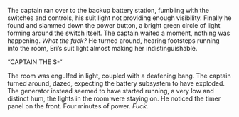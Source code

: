The captain ran over to the backup battery station, fumbling with the switches and controls, his suit light not providing enough visibility. Finally he found and slammed down the power button, a bright green circle of light forming around the switch itself. The captain waited a moment, nothing was happening. *What the fuck?* He turned around, hearing footsteps running into the room, Eri’s suit light almost making her indistinguishable. 

“CAPTAIN THE S-“

The room was engulfed in light, coupled with a deafening bang. The captain turned around, dazed, expecting the battery subsystem to have exploded. The generator instead seemed to have started running, a very low and distinct hum, the lights in the room were staying on. He noticed the timer panel on the front. Four minutes of power. *Fuck.*